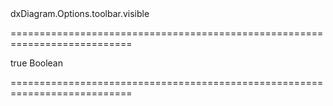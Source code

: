 <!--id-->dxDiagram.Options.toolbar.visible<!--/id-->
===========================================================================
<!--default-->true<!--/default-->
<!--type-->Boolean<!--/type-->
===========================================================================

<!--shortDescription-->

<!--/shortDescription-->

<!--fullDescription-->

<!--/fullDescription-->